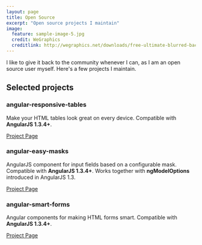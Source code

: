 ```yaml
---
layout: page
title: Open Source
excerpt: "Open source projects I maintain"
image:
  feature: sample-image-5.jpg
  credit: WeGraphics
  creditlink: http://wegraphics.net/downloads/free-ultimate-blurred-background-pack/
---
```


I like to give it back to the community whenever I can, as I am an open source user myself. Here's a few projects I maintain.

## Selected projects

### angular-responsive-tables

Make your HTML tables look great on every device. 
Compatible with **AngularJS 1.3.4+**. 

<div markdown="0">  
<a href="http://awerlang.github.io/angular-responsive-tables" class="btn btn-primary">Project Page</a>
</div>

### angular-easy-masks

AngularJS component for input fields based on a configurable mask. 
Compatible with **AngularJS 1.3.4+**. 
Works together with **ngModelOptions** introduced in AngularJS 1.3.

<div markdown="0">  
<a href="http://awerlang.github.io/angular-easy-masks" class="btn btn-primary">Project Page</a>
</div>

### angular-smart-forms

Angular components for making HTML forms smart.
Compatible with **AngularJS 1.3.4+**.

<div markdown="0">  
<a href="http://awerlang.github.io/angular-smart-forms" class="btn btn-primary">Project Page</a>
</div>

